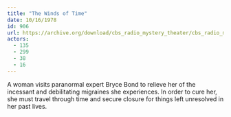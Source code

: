 ```yaml
---
title: "The Winds of Time"
date: 10/16/1978
id: 906
url: https://archive.org/download/cbs_radio_mystery_theater/cbs_radio_mystery_theater-0901-0950.zip/cbs_radio_mystery_theater-0901-0950%2Fcbsrmt_0906_the_winds_of_time.mp3
actors:
  - 135
  - 299
  - 38
  - 16
---
```

A woman visits paranormal expert Bryce Bond to relieve her of the incessant and debilitating migraines she experiences. In order to cure her, she must travel through time and secure closure for things left unresolved in her past lives.